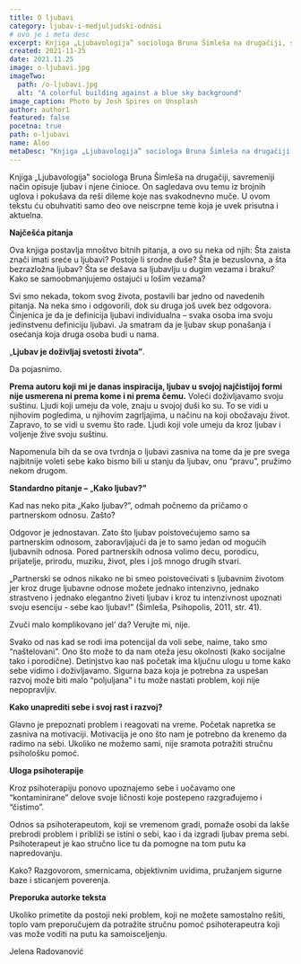 ```yaml
---
title: O ljubavi
category: ljubav-i-medjuljudski-odnosi
# ovo je i meta desc
excerpt: Knjiga „Ljubavologija‟ sociologa Bruna Šimleša na drugačiji, savremeniji način opisuje ljubav i njene činioce.
created: 2021-11-25
date: 2021.11.25
image: o-ljubavi.jpg
imageTwo:
  path: /o-ljubavi.jpg
  alt: "A colorful building against a blue sky background"
image_caption: Photo by Josh Spires on Unsplash
author: author1
featured: false
pocetna: true
path: o-ljubavi
name: Aloo
metaDesc: "Knjiga „Ljubavologija‟ sociologa Bruna Šimleša na drugačiji, savremeniji način opisuje ljubav i njene činioce."
---
```


Knjiga „Ljubavologija‟ sociologa Bruna Šimleša na drugačiji, savremeniji način opisuje ljubav i njene činioce. On sagledava ovu temu iz brojnih uglova i pokušava da reši dileme koje nas svakodnevno muče. U ovom tekstu ću obuhvatiti samo deo ove neiscrpne teme koja je uvek prisutna i aktuelna. 

**Najčešća pitanja**

Ova knjiga postavlja mnoštvo bitnih pitanja, a ovo su neka od njih: Šta zaista znači imati sreće u ljubavi? Postoje li srodne duše? Šta je bezuslovna, a šta bezrazložna ljubav? Šta se dešava sa ljubavlju u dugim vezama i braku? Kako se samoobmanjujemo ostajući u lošim vezama?

Svi smo nekada, tokom svog života, postavili bar jedno od navedenih pitanja. Na neka smo i odgovorili, dok su druga još uvek bez odgovora. Činjenica je da je definicija ljubavi individualna – svaka osoba ima svoju jedinstvenu definiciju ljubavi. Ja smatram da je ljubav skup ponašanja i osećanja koja druga osoba budi u nama.

„**Ljubav je doživljaj svetosti života”**. 

Da pojasnimo. 

**Prema autoru koji mi je danas inspiracija, ljubav u svojoj najčistijoj formi nije usmerena ni prema kome i ni prema čemu.** Voleći doživljavamo svoju suštinu. Ljudi koji umeju da vole, znaju u svojoj duši ko su. To se vidi u njihovim pogledima, u njihovim zagrljajima, u načinu na koji obožavaju život. Zapravo, to se vidi u svemu što rade. Ljudi koji vole umeju da kroz ljubav i voljenje žive svoju suštinu.

Napomenula bih  da se ova tvrdnja o ljubavi zasniva na tome da je pre svega najbitnije voleti sebe kako bismo bili u stanju da ljubav, onu “pravu”, pružimo nekom drugom. 

**Standardno pitanje –** „**Kako ljubav?”**

Kad nas neko pita „Kako ljubav?”, odmah počnemo da pričamo o partnerskom odnosu. Zašto? 

Odgovor je jednostavan. Zato što ljubav poistovećujemo samo sa partnerskim odnosom, zaboravljajući da je to samo jedan od mogućih ljubavnih odnosa. Pored partnerskih odnosa volimo decu, porodicu, prijatelje, prirodu, muziku, život, ples i još mnogo drugih stvari. 

„Partnerski se odnos nikako ne bi smeo poistovećivati s ljubavnim životom jer kroz druge ljubavne odnose možete jednako intenzivno, jednako strastveno i jednako elegantno živeti ljubav i kroz tu intenzivnost upoznati svoju esenciju - sebe kao ljubav!” (Šimleša, Psihopolis, 2011, str. 41).

Zvuči malo komplikovano jel’ da? Verujte mi, nije. 

Svako od nas kad se rodi ima potencijal da voli sebe, naime, tako smo “naštelovani”. Ono što može to da nam oteža jesu okolnosti (kako socijalne tako i porodične). Detinjstvo kao naš početak ima ključnu ulogu u tome kako sebe vidimo i doživljavamo. Sigurna baza koja je potrebna za uspešan razvoj može biti malo “poljuljana” i tu može nastati problem, koji nije nepopravljiv. 

**Kako unaprediti sebe i svoj rast i razvoj?** 

Glavno je prepoznati problem i reagovati na vreme. Početak napretka se zasniva na motivaciji. Motivacija je ono što nam je potrebno da krenemo da radimo na sebi. Ukoliko ne možemo sami, nije sramota potražiti stručnu psihološku  pomoć. 

**Uloga psihoterapije**

Kroz psihoterapiju ponovo upoznajemo sebe i uočavamo one “kontaminirane” delove svoje ličnosti koje postepeno razgrađujemo i “čistimo”. 

Odnos sa psihoterapeutom, koji se vremenom gradi, pomaže osobi da lakše prebrodi problem i približi se istini o sebi, kao i da izgradi ljubav prema sebi. Psihoterapeut je kao stručno lice tu da pomogne na tom putu ka napredovanju. 

Kako? Razgovorom, smernicama, objektivnim uvidima, pružanjem sigurne baze i sticanjem poverenja.

**Preporuka autorke teksta**

Ukoliko primetite da postoji neki problem, koji ne možete samostalno rešiti, toplo vam preporučujem da  potražite stručnu pomoć psihoterapeutra koji vas može voditi na putu ka samoisceljenju. 


Jelena Radovanović

